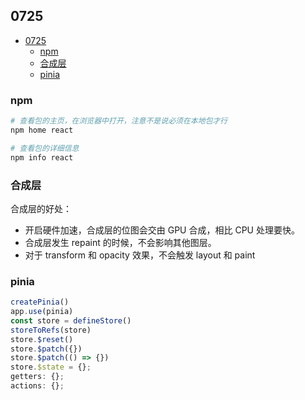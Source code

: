 ## 0725    

<!-- TOC -->

- [0725](#0725)
  - [npm](#npm)
  - [合成层](#合成层)
  - [pinia](#pinia)

<!-- /TOC -->

### npm   

```bash
# 查看包的主页，在浏览器中打开，注意不是说必须在本地包才行
npm home react

# 查看包的详细信息   
npm info react
```   

### 合成层    

合成层的好处：    

- 开启硬件加速，合成层的位图会交由 GPU 合成，相比 CPU 处理要快。
- 合成层发生 repaint 的时候，不会影响其他图层。
- 对于 transform 和 opacity 效果，不会触发 layout 和 paint


### pinia     

```js
createPinia()
app.use(pinia)
const store = defineStore()
storeToRefs(store)
store.$reset()
store.$patch({})
store.$patch(() => {})
store.$state = {};
getters: {};
actions: {};
```     
